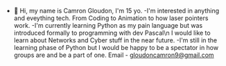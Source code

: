 - 👋 Hi, my name is Camron Gloudon, I'm 15 yo.
-I'm interested in anything and eveything tech. From Coding to Animation to how laser pointers work. 
-I'm currently learning Python as my pain language but was introduced formally to programming with dev Pascal\n
I would like to learn about Networks and Cyber stuff in the near future.
-I'm still in the learning phase of Python but I would be happy to be a spectator in how groups are and be a part of one. 
Email - gloudoncamron9@gmail.com
